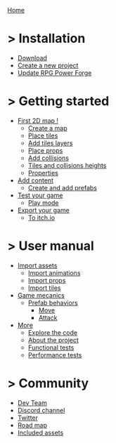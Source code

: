 [Home](./front_page.md)
# > Installation
* [Download](./download.md)
* [Create a new project](./new_project.md)
* [Update RPG Power Forge](./update.md)

# > Getting started
* [First 2D map !]()
    * [Create a map](./new_map.md)
    * [Place tiles](./place_tiles.md)
    * [Add tiles layers](./new_layer.md)
    * [Place props](./place_props.md)
    * [Add collisions ](./collision.md)
    * [Tiles and collisions heights](./heights.md)
    * [Properties](./properties.md)
* [Add content]()
    * [Create and add prefabs](./prefab_creation.md)
* [Test your game]()
    * [Play mode](./play_mode.md)
* [Export your game]()
    * [To itch.io](./export_to_itchio.md)

# > User manual
* [Import assets]()
    * [Import animations](./import_spritesheet.md)
    * [Import props](./import_sprites.md)
    * [Import tiles](./import_tileset.md)
* [Game mecanics]()
    * [Prefab behaviors](./prefab_bahaviors.md)
        * [Move](./prefab_bahaviors_move.md)
        * [Attack](./prefab_bahaviors_attack.md)
* [More]()
    * [Explore the code](./code.md)
    * [About the project](./about.md)
    * [Functional tests](./functional_tests.md)
    * [Performance tests](./performance_tests.md)

# > Community
* [Dev Team]()
* [Discord channel]()
* [Twitter](https://twitter.com/RPGPowerForge)
* [Road map](https://trello.com/b/PIzgsYov/rpg-power-forge-road-map)
* [Included assets]()
